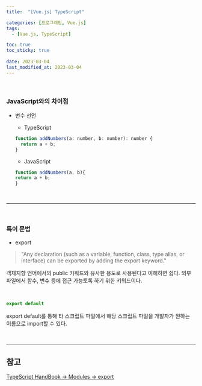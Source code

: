 ```yaml
---
title:  "[Vue.js] TypeScript"

categories: [프로그래밍, Vue.js]
tags:
  - [Vue.js, TypeScript]

toc: true
toc_sticky: true
 
date: 2023-03-04
last_modified_at: 2023-03-04
---
```


<br/>

### JavaScript와의 차이점

- 변수 선언

  - TypeScript

  ```javascript
  function addNumbers(a: number, b: number): number {
    return a + b;
  }
  ```

  - JavaScript

  ```javascript
  function addNumbers(a, b){
  return a + b;
  }
  ```

<br/>

---

<br/>

### 특이 문법

- export  

> "Any declaration (such as a variable, function, class, type alias, or interface) can be exported by adding the export keyword."

객체지향 언어에서의 public 키워드와 유사한 용도로 사용된다고 이해하면 쉽다. 외부 파일에서 함수, 변수 등에 접근 가능토록 하기 위한 키워드이다.  

<br/>

```javascript
export default
```

export default를 통해 타 스크립트 파일에서 해당 스크립트 파일을 개발자가 원하는 이름으로 import할 수 있다.

<br/>

---
## <b>참고</b>

[TypeScript HandBook → Modules → export](https://www.typescriptlang.org/docs/handbook/modules.html#export)